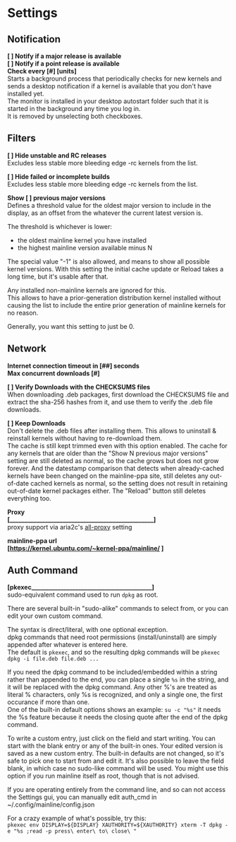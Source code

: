 # Settings

## Notification
**\[ \] Notify if a major release is available**  
**\[ \] Notify if a point release is available**  
**Check every \[#\] \[units\]**  
Starts a background process that periodically checks for new kernels and sends a desktop notification if a kernel is available that you don't have installed yet.  
The monitor is installed in your desktop autostart folder such that it is started in the background any time you log in.  
It is removed by unselecting both checkboxes.  

## Filters
**\[ \] Hide unstable and RC releases**  
Excludes less stable more bleeding edge -rc kernels from the list.

**\[ \] Hide failed or incomplete builds**  
Excludes less stable more bleeding edge -rc kernels from the list.

**Show \[ \] previous major versions**  
Defines a threshold value for the oldest major version to include in the display, as an offset from the whatever the current latest version is.  

The threshold is whichever is lower:  
 - the oldest mainline kernel you have installed
 - the highest mainline version available minus N

The special value "-1" is also allowed, and means to show all possible kernel versions. With this setting the initial cache update or Reload takes a long time, but it's usable after that.

Any installed non-mainline kernels are ignored for this.  
This allows to have a prior-generation distribution kernel installed without causing the list to include the entire prior generation of mainline kernels for no reason.  

Generally, you want this setting to just be 0.  

## Network
**Internet connection timeout in \[##\] seconds**  
**Max concurrent downloads \[#\]**  

**\[ \] Verify Downloads with the CHECKSUMS files**  
When downloading .deb packages, first download the CHECKSUMS file and extract the sha-256 hashes from it, and use them to verify the .deb file downloads.

**\[ \] Keep Downloads**  
Don't delete the .deb files after installing them. This allows to uninstall & reinstall kernels without having to re-download them.  
The cache is still kept trimmed even with this option enabled. The cache for any kernels that are older than the "Show N previous major versions" setting are still deleted as normal, so the cache grows but does not grow forever. And the datestamp comparison that detects when already-cached kernels have been changed on the mainline-ppa site, still deletes any out-of-date cached kernels as normal, so the setting does not result in retaining out-of-date kernel packages either. The "Reload" button still deletes everything too.

**Proxy  
\[_________________________________________________\]**  
proxy support via aria2c's [all-proxy](https://aria2.github.io/manual/en/html/aria2c.html#cmdoption-all-proxy) setting

**mainline-ppa url  
\[https://kernel.ubuntu.com/~kernel-ppa/mainline/  \]**  

## Auth Command
**\[pkexec_________________________________________\]**  
sudo-equivalent command used to run `dpkg` as root.

There are several built-in "sudo-alike" commands to select from, or you can edit your own custom command.

The syntax is direct/literal, with one optional exception.  
dpkg commands that need root permissions (install/uninstall) are simply appended after whatever is entered here.  
The default is `pkexec`, and so the resulting dpkg commands will be `pkexec dpkg -i file.deb file.deb ...`

If you need the dpkg command to be included/embedded within a string rather than appended to the end, you can place a single `%s` in the string, and it will be replaced with the dpkg command. Any other %'s are treated as literal % characters, only %s is recognized, and only a single one, the first occurance if more than one.  
One of the built-in default options shows an example: `su -c "%s"` it needs the %s feature because it needs the closing quote after the end of the dpkg command.

To write a custom entry, just click on the field and start writing. You can start with the blank entry or any of the built-in ones. Your edited version is saved as a new custom entry. The built-in defaults are not changed, so it's safe to pick one to start from and edit it. It's also possible to leave the field blank, in which case no sudo-like command will be used. You might use this option if you run mainline itself as root, though that is not advised.

If you are operating entirely from the command line, and so can not access the Settings gui, you can manually edit auth_cmd in ~/.config/mainline/config.json

For a crazy example of what's possible, try this:  
`pkexec env DISPLAY=${DISPLAY} XAUTHORITY=${XAUTHORITY} xterm -T dpkg -e "%s ;read -p press\ enter\ to\ close\ "`
